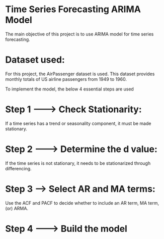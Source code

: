 # Time Series Forecasting ARIMA Model

The main objective of this project is to use ARIMA model for time series forecasting. 

# Dataset used:

For this project, the AirPassenger dataset is used. This dataset provides monthly totals of US airline passengers from 1949 to 1960. 

To implement the model, the below 4 essential steps are used

# Step 1 --->  Check Stationarity: 
If a time series has a trend or seasonality component, it must be made stationary.

# Step 2 ---> Determine the d value: 
If the time series is not stationary, it needs to be stationarized through differencing.

# Step 3 --> Select AR and MA terms: 
Use the ACF and PACF to decide whether to include an AR term, MA term, (or) ARMA.

# Step 4 ---> Build the model
